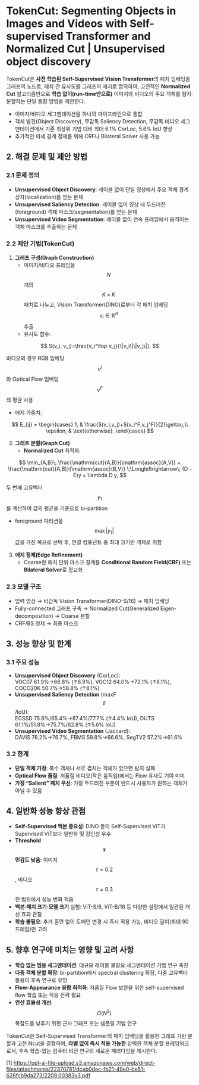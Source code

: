# TokenCut: Segmenting Objects in Images and Videos with Self-supervised Transformer and Normalized Cut | Unsupervised object discovery

TokenCut은 **사전 학습된 Self-Supervised Vision Transformer**의 패치 임베딩을 그래프의 노드로, 패치 간 유사도를 그래프의 에지로 정의하여, 고전적인 **Normalized Cut** 알고리즘만으로 **학습 없이(run-time만으로)** 이미지와 비디오의 주요 객체를 탐지·분할하는 단일 통합 방법을 제안한다.  
- 이미지/비디오 세그멘테이션을 하나의 파이프라인으로 통합  
- 객체 발견(Object Discovery), 무감독 Saliency Detection, 무감독 비디오 세그멘테이션에서 기존 최상위 기법 대비 최대 6.1% CorLoc, 5.6% IoU 향상  
- 추가적인 미세 경계 정제를 위해 CRF나 Bilateral Solver 사용 가능  

## 2. 해결 문제 및 제안 방법  
### 2.1 문제 정의  
- **Unsupervised Object Discovery**: 레이블 없이 단일 영상에서 주요 객체 경계 상자(localization)를 얻는 문제  
- **Unsupervised Saliency Detection**: 레이블 없이 영상 내 두드러진(foreground) 객체 마스크(segmentation)를 얻는 문제  
- **Unsupervised Video Segmentation**: 레이블 없이 연속 프레임에서 움직이는 객체 마스크를 추출하는 문제  

### 2.2 제안 기법(TokenCut)  
1. **그래프 구성(Graph Construction)**  
   - 이미지/비디오 프레임을 $$N$$개의 $$K\times K$$ 패치로 나누고, Vision Transformer(DINO)로부터 각 패치 임베딩 $$v_i\in\mathbb{R}^d$$ 추출  
   - 유사도 함수:  

$$
       S(v_i, v_j)=\frac{v_i^\top v_j}{\|v_i\|\|v_j\|},
     $$  
     
  비디오의 경우 RGB 임베딩 $$v^I$$와 Optical Flow 임베딩 $$v^F$$의 평균 사용  
   
   - 에지 가중치:

$$
       E_{ij} = 
       \begin{cases}
         1, & \frac{S(v_i,v_j)+S(v_i^F,v_j^F)}{2}\ge\tau,\\
         \epsilon, & \text{otherwise}.
       \end{cases}
     $$

2. **그래프 분할(Graph Cut)**  
   - **Normalized Cut** 최적화:

$$
       \min_{A,B}\; \frac{\mathrm{cut}(A,B)}{\mathrm{assoc}(A,V)} + \frac{\mathrm{cut}(A,B)}{\mathrm{assoc}(B,V)}
       \;\Longleftrightarrow\;
       (D - E)y = \lambda D y,
     $$  
     
  두 번째 고유벡터 $$y_1$$를 계산하여 값의 평균을 기준으로 bi-partition  
   
  - foreground 파티션을 $$\max|y_1|$$ 값을 가진 쪽으로 선택 후, 연결 컴포넌트 중 최대 크기만 객체로 취함  

3. **에지 정제(Edge Refinement)**  
   - Coarse한 패치 단위 마스크 경계를 **Conditional Random Field(CRF)** 또는 **Bilateral Solver**로 정교화  

### 2.3 모델 구조  
- 입력 영상 → 비감독 Vision Transformer(DINO-S/16) → 패치 임베딩  
- Fully-connected 그래프 구축 → Normalized Cut(Generalized Eigen-decomposition) → Coarse 분할  
- CRF/BS 정제 → 최종 마스크  

## 3. 성능 향상 및 한계  
### 3.1 주요 성능  
- **Unsupervised Object Discovery** (CorLoc):  
  VOC07 61.9%→68.8% (↑6.9%), VOC12 64.0%→72.1% (↑8.1%), COCO20K 50.7%→58.8% (↑8.1%)  
- **Unsupervised Saliency Detection** (maxF$$_\beta$$/IoU):  
  ECSSD 75.8%/65.4%→87.4%/77.7% (↑4.4% IoU), DUTS 61.1%/51.8%→75.7%/62.8% (↑5.6% IoU)  
- **Unsupervised Video Segmentation** (Jaccard):  
  DAVIS 76.2%→76.7%, FBMS 59.8%→66.6%, SegTV2 57.2%→61.6%  

### 3.2 한계  
- **단일 객체 가정**: 복수 객체나 서로 겹치는 객체가 있으면 탐지 실패  
- **Optical Flow 품질**: 저품질 비디오(작은 움직임)에서는 Flow 유사도 기여 미미  
- **가장 “Salient” 패치 우선**: 가장 두드러진 부분이 반드시 사용자가 원하는 객체가 아닐 수 있음  

## 4. 일반화 성능 향상 관점  
- **Self-Supervised 백본 중요성**: DINO 등의 Self-Supervised ViT가 Supervised ViT보다 일반화 및 강인성 우수  
- **Threshold $$\tau$$ 민감도 낮음**: 이미지 $$\tau=0.2$$, 비디오 $$\tau=0.3$$ 전 범위에서 성능 변화 적음  
- **백본·패치 크기·모델 크기** 실험: ViT-S/8, ViT-B/16 등 다양한 설정에서 일관된 개선 효과 관찰  
- **학습 불필요**: 추가 훈련 없이 도메인 변경 시 즉시 적용 가능, 비디오 길이(최대 90프레임)만 고려  

## 5. 향후 연구에 미치는 영향 및 고려 사항  
- **학습 없는 범용 세그멘테이션**: 대규모 레이블 불필요 세그멘테이션 기법 연구 촉진  
- **다중 객체 분할 확장**: bi-partition에서 spectral clustering 확장, 다중 고유벡터 활용이 후속 연구로 유망  
- **Flow-Appearance 융합 최적화**: 저품질 Flow 보완을 위한 self-supervised flow 학습 또는 적응 전략 필요  
- **연산 효율성 개선**: $$O(N^2)$$ 복잡도를 낮추기 위한 근사 그래프 또는 샘플링 기법 연구  

TokenCut은 Self-Supervised Transformer의 패치 임베딩을 활용한 그래프 기반 분할과 고전 Ncut을 결합하여, **라벨 없이 즉시 적용 가능한** 강력한 객체 분할 프레임워크로서, 후속 학습-없는 컴퓨터 비전 연구의 새로운 패러다임을 제시한다.

[1] https://ppl-ai-file-upload.s3.amazonaws.com/web/direct-files/attachments/22370781/dceb0dec-fb21-49e0-be51-626fcb9da273/2209.00383v3.pdf

